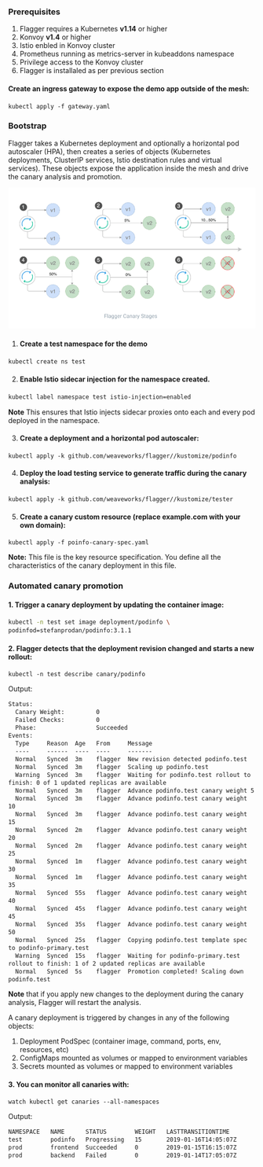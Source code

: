### Prerequisites

1. Flagger requires a Kubernetes **v1.14** or higher 
2. Konvoy **v1.4** or higher 
3. Istio enbled in Konvoy cluster 
4. Prometheus running as metrics-server in kubeaddons namespace 
5. Privilege access to the Konvoy cluster 
6. Flagger is installaled as per previous section

#### Create an ingress gateway to expose the demo app outside of the mesh:
```
kubectl apply -f gateway.yaml
```



### Bootstrap 
Flagger takes a Kubernetes deployment and optionally a horizontal pod autoscaler (HPA), then creates a series of objects (Kubernetes deployments, ClusterIP services, Istio destination rules and virtual services). These objects expose the application inside the mesh and drive the canary analysis and promotion.

![flagger canary](images/flagger-canary.png)

1. #### Create a test namespace for the demo
```bash
kubectl create ns test
```

2. ####  Enable Istio sidecar injection for the namespace created.

```bash
kubectl label namespace test istio-injection=enabled
```
**Note** This ensures that Istio injects sidecar proxies onto each and every pod deployed in the namespace. 

3. #### Create a deployment and a horizontal pod autoscaler:
```
kubectl apply -k github.com/weaveworks/flagger//kustomize/podinfo
```
4. #### Deploy the load testing service to generate traffic during the canary analysis:
```
kubectl apply -k github.com/weaveworks/flagger//kustomize/tester
```
5. #### Create a canary custom resource (replace example.com with your own domain):
```
kubectl apply -f poinfo-canary-spec.yaml
```
**Note:** This file is the key resource specification. You define all the characteristics of the canary deployment in this file. 

### Automated canary promotion

#### 1. Trigger a canary deployment by updating the container image:
```bash
kubectl -n test set image deployment/podinfo \
podinfod=stefanprodan/podinfo:3.1.1
```

#### 2. Flagger detects that the deployment revision changed and starts a new rollout:
```
kubectl -n test describe canary/podinfo
```

Output:
```
Status:
  Canary Weight:         0
  Failed Checks:         0
  Phase:                 Succeeded
Events:
  Type     Reason  Age   From     Message
  ----     ------  ----  ----     -------
  Normal   Synced  3m    flagger  New revision detected podinfo.test
  Normal   Synced  3m    flagger  Scaling up podinfo.test
  Warning  Synced  3m    flagger  Waiting for podinfo.test rollout to finish: 0 of 1 updated replicas are available
  Normal   Synced  3m    flagger  Advance podinfo.test canary weight 5
  Normal   Synced  3m    flagger  Advance podinfo.test canary weight 10
  Normal   Synced  3m    flagger  Advance podinfo.test canary weight 15
  Normal   Synced  2m    flagger  Advance podinfo.test canary weight 20
  Normal   Synced  2m    flagger  Advance podinfo.test canary weight 25
  Normal   Synced  1m    flagger  Advance podinfo.test canary weight 30
  Normal   Synced  1m    flagger  Advance podinfo.test canary weight 35
  Normal   Synced  55s   flagger  Advance podinfo.test canary weight 40
  Normal   Synced  45s   flagger  Advance podinfo.test canary weight 45
  Normal   Synced  35s   flagger  Advance podinfo.test canary weight 50
  Normal   Synced  25s   flagger  Copying podinfo.test template spec to podinfo-primary.test
  Warning  Synced  15s   flagger  Waiting for podinfo-primary.test rollout to finish: 1 of 2 updated replicas are available
  Normal   Synced  5s    flagger  Promotion completed! Scaling down podinfo.test
```
**Note** that if you apply new changes to the deployment during the canary analysis, Flagger will restart the analysis.

A canary deployment is triggered by changes in any of the following objects:
 1. Deployment PodSpec (container image, command, ports, env, resources, etc)
 2. ConfigMaps mounted as volumes or mapped to environment variables
 3. Secrets mounted as volumes or mapped to environment variables

#### 3. You can monitor all canaries with:
```
watch kubectl get canaries --all-namespaces
```

Output:
```
NAMESPACE   NAME      STATUS        WEIGHT   LASTTRANSITIONTIME
test        podinfo   Progressing   15       2019-01-16T14:05:07Z
prod        frontend  Succeeded     0        2019-01-15T16:15:07Z
prod        backend   Failed        0        2019-01-14T17:05:07Z
```